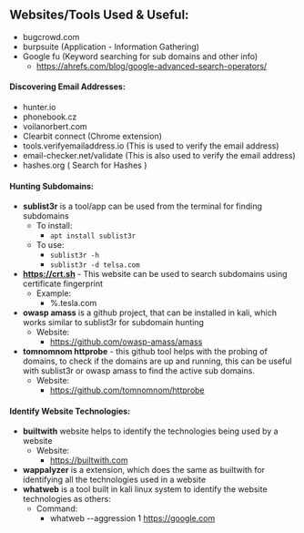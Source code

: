 
## Websites/Tools Used & Useful:

- bugcrowd.com
- burpsuite (Application - Information Gathering)
- Google fu (Keyword searching for sub domains and other info)
	- https://ahrefs.com/blog/google-advanced-search-operators/
#### Discovering Email Addresses:

- hunter.io
- phonebook.cz
- voilanorbert.com
- Clearbit connect (Chrome extension)
- tools.verifyemailaddress.io (This is used to verify the email address)
- email-checker.net/validate (This is also used to verify the email address)
- hashes.org ( Search for Hashes )

#### Hunting Subdomains:

- **sublist3r** is a tool/app can be used from the terminal for finding subdomains
	- To install:
		- `apt install sublist3r`
	- To use:
		- `sublist3r -h`
		- `sublist3r -d telsa.com`
- **https://crt.sh** - This website can be used to search subdomains using certificate fingerprint
	- Example:
		- %.tesla.com
- **owasp amass** is a github project, that can be installed in kali, which works similar to sublist3r for subdomain hunting
	- Website:
		- https://github.com/owasp-amass/amass
- **tomnomnom httprobe** - this github tool helps with the probing of domains, to check if the domains are up and running, this can be useful with sublist3r or owasp amass to find the active sub domains.
	- Website:
		- https://github.com/tomnomnom/httprobe

#### Identify Website Technologies:

- **builtwith** website helps to identify the technologies being used by a website
	- Website:
		- https://builtwith.com
- **wappalyzer** is a extension, which does the same as builtwith for identifying all the technologies used in a website
- **whatweb** is a tool built in kali linux system to identify the website technologies as others:
	- Command:
		- whatweb --aggression 1 https://google.com




